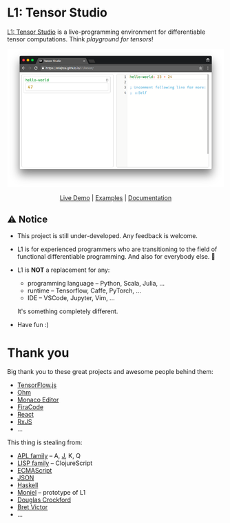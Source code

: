 # L1: Tensor Studio
[L1: Tensor Studio](https://mlajtos.github.io/L1/latest/) is a live-programming environment for differentiable tensor computations. Think *playground for tensors*!

[![Screenshot](Screenshots/Screenshot2.png)](https://mlajtos.github.io/L1/latest/)

<p align="center"><a href="https://mlajtos.github.io/L1/latest/">Live Demo</a> | <a href="https://github.com/mlajtos/L1/tree/master/src/gallery">Examples</a> | <a href="https://github.com/mlajtos/L1/blob/master/src/components/Interpreter/modules/Documentation/doc.md">Documentation</a></p>

## ⚠️ Notice

- This project is still under-developed. Any feedback is welcome.

- L1 is for experienced programmers who are transitioning to the field of functional differentiable programming. And also for everybody else. 🙂

- L1 is **NOT** a replacement for any:
    - programming language – Python, Scala, Julia, ...
    - runtime – Tensorflow, Caffe, PyTorch, ...
    - IDE – VSCode, Jupyter, Vim, ...

    It's something completely different.

- Have fun :) 

# Thank you

Big thank you to these great projects and awesome people behind them:
- [TensorFlow.js](https://github.com/tensorflow/tfjs)
- [Ohm](https://github.com/harc/ohm)
- [Monaco Editor](https://github.com/Microsoft/monaco-editor)
- [FiraCode](https://github.com/tonsky/FiraCode)
- [React](https://github.com/facebook/react)
- [RxJS](https://github.com/Reactive-Extensions/RxJS)
- ...

This thing is stealing from:
- [APL family](https://en.wikipedia.org/wiki/APL_(programming_language)) – A, [J](https://en.wikipedia.org/wiki/J_(programming_language)), K, Q
- [LISP family](https://en.wikipedia.org/wiki/Lisp_(programming_language)) – ClojureScript
- [ECMAScript](https://en.wikipedia.org/wiki/JavaScript)
- [JSON](https://www.json.org/)
- [Haskell](https://en.wikipedia.org/wiki/Haskell_(programming_language))
- [Moniel](https://github.com/mlajtos/moniel) – prototype of L1
- [Douglas Crockford](https://www.youtube.com/watch?v=NPB34lDZj3E)
- [Bret Victor](https://vimeo.com/36579366)
- ...
